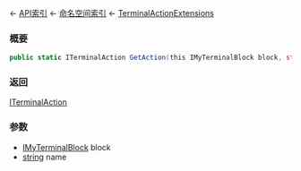 ← [API索引](Api-Index) ← [命名空间索引](Namespace-Index) ← [TerminalActionExtensions](Sandbox.Game.Gui.TerminalActionExtensions)

### 概要

```csharp
public static ITerminalAction GetAction(this IMyTerminalBlock block, string name)
```

### 返回

[ITerminalAction](Sandbox.ModAPI.Interfaces.ITerminalAction)

### 参数

* [IMyTerminalBlock](Sandbox.ModAPI.Ingame.IMyTerminalBlock) block
* [string](https://docs.microsoft.com/en-us/dotnet/api/System.String?view=netframework-4.6) name
